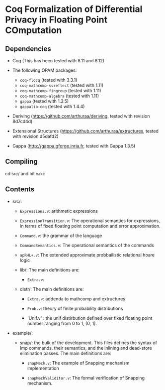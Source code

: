 # Coq Formalization of Differential Privacy in Floating Point COmputation

## Dependencies

- Coq (This has been tested with 8.11 and 8.12)

- The following OPAM packages:
  
  + `coq-flocq` (tested with 3.3.1)
  + `coq-mathcomp-ssreflect` (tested with 1.11)
  + `coq-mathcomp-fingroup` (tested with 1.11)
  + `coq-mathcomp-algebra` (tested with 1.11)
  + `gappa` (tested with 1.3.5)
  + `gappalib-coq` (tested with 1.4.4)
  
- Deriving (https://github.com/arthuraa/deriving, tested with revision 8d7cd4d)

- Extensional Structures (https://github.com/arthuraa/extructures, tested with
  revision d5dafd2)

- Gappa (http://gappa.gforge.inria.fr, tested with Gappa 1.3.5)
  
## Compiling

cd src/ and hit `make`

## Contents

- src/:

  * `Expressions.v`: arithmetic expressions

  * `ExpressionTransition.v`: The operational semantics for expressions, in terms of fixed floating point computation and error approximation.

  * `Command.v`: the grammar of the language

  * `CommandSemantics.v`: The operational semantics of the commands

  * `apRHL+.v`: The extended approximate probbailistic relational hoare logic

  * lib/:  The main definitions are:
     
    + `Extra.v`: 

  * distr/:  The main definitions are:
    
    + `Extra.v`: addenda to mathcomp and extructures

    + `Prob.v`: theory of finite probability distributions

    + 'Unif.v' : the unif distirbution defined over fixed floating point number ranging from 0 to 1,  (0, 1].

- example/:

  * snap/: the bulk of the development.  This files defines the syntax of Imp
    commands, their semantics, and the inlining and dead-store elimination
    passes.  The main definitions are:
     
    + `snapMech.v`: The example of Snapping mechanism implementation

    + `snapMechValiditor.v`: The formal verification of Snapping mechanism.
  
